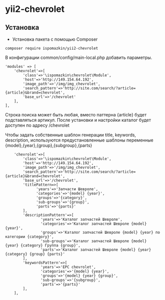 yii2-chevrolet
=================



Установка
------------------
* Установка пакета с помощью Composer
```
composer require ispomazkin/yii2-chevrolet
```


В конфигурации common/config/main-local.php добавить параметры. 

    'modules' => [
        'chevrolet'=>[
            'class'=>'\ispomazkin\chevrolet\Module',
            'host'=>'http://149.154.64.192',
            'image_path'=>'/img/img_chevrolet',
            'search_pattern'=>'http://site.com/search/?article={article}&brand=chevrolet',
            'base_url'=>'/chevrolet'
        ],
    ],

Строка поиска может быть любая, вместо паттерна {article} будет подставляться артикул.
После установки и настройки каталог будет доступен по адресу /chevrolet

Чтобы задать собственные шаблон генерации title, keywords, description,
используются предустановленные шаблоны переменные {model},{year},{group},{subgroup},{parts} 

        'chevrolet'=>[
            'class'=>'\ispomazkin\chevrolet\Module',
            'host'=>'http://149.154.64.192',
            'image_path'=>'/img/img_chevrolet',
            'search_pattern'=>'http://site.com/search/?article={article}&brand=chevrolet',
            'base_url'=>'/chevrolet',
            'titlePattern=>[
                  'years'=>'Запчасти Шевроле',
                  'categories'=>'{model} {year}',
                  'groups'=>'{category}',
                  'sub-groups'=>'{group}',
                  'parts'=>'{parts}'
            ],
            'descriptionPattern'=>[
                    'years'=>'Каталог запчастей Шевроле',
                    'categories'=>'Каталог запчастей Шевроле {model} {year}',
                    'groups'=>'Каталог запчастей Шевроле {model} {year} по категории {category}',
                    'sub-groups'=>'Каталог запчастей Шевроле {model} {year} {category} Группа {group}',
                    'parts'=>'Каталог запчастей Шевроле {model} {year} {category} {group} {parts}'
            ],
            'keywordsPattern'=>[
                    'years'=>'EPC chevrolet',
                    'categories'=>'{model} {year}',
                    'groups'=>'{model} {year} {group}',
                    'sub-groups'=>'{subgroup}',
                    'parts'=>'{parts}'
            ],
        ],
        
